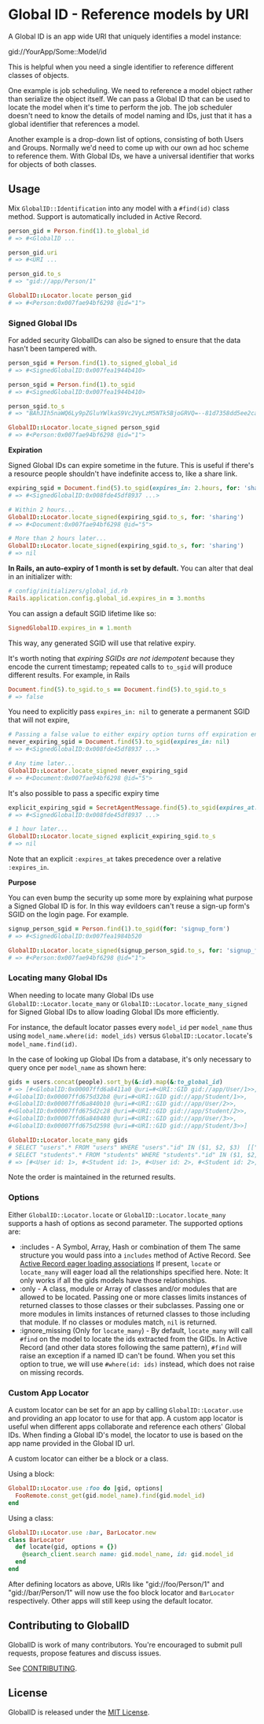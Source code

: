 # Global ID - Reference models by URI

A Global ID is an app wide URI that uniquely identifies a model instance:

  gid://YourApp/Some::Model/id

This is helpful when you need a single identifier to reference different
classes of objects.

One example is job scheduling. We need to reference a model object rather than
serialize the object itself. We can pass a Global ID that can be used to locate
the model when it's time to perform the job. The job scheduler doesn't need to know
the details of model naming and IDs, just that it has a global identifier that
references a model.

Another example is a drop-down list of options, consisting of both Users and Groups.
Normally we'd need to come up with our own ad hoc scheme to reference them. With Global
IDs, we have a universal identifier that works for objects of both classes.


## Usage

Mix `GlobalID::Identification` into any model with a `#find(id)` class method.
Support is automatically included in Active Record.

```ruby
person_gid = Person.find(1).to_global_id
# => #<GlobalID ...

person_gid.uri
# => #<URI ...

person_gid.to_s
# => "gid://app/Person/1"

GlobalID::Locator.locate person_gid
# => #<Person:0x007fae94bf6298 @id="1">
```

### Signed Global IDs

For added security GlobalIDs can also be signed to ensure that the data hasn't been tampered with.

```ruby
person_sgid = Person.find(1).to_signed_global_id
# => #<SignedGlobalID:0x007fea1944b410>

person_sgid = Person.find(1).to_sgid
# => #<SignedGlobalID:0x007fea1944b410>

person_sgid.to_s
# => "BAhJIh5naWQ6Ly9pZGluYWlkaS9Vc2VyLzM5NTk5BjoGRVQ=--81d7358dd5ee2ca33189bb404592df5e8d11420e"

GlobalID::Locator.locate_signed person_sgid
# => #<Person:0x007fae94bf6298 @id="1">
```

**Expiration**

Signed Global IDs can expire sometime in the future. This is useful if there's a resource
people shouldn't have indefinite access to, like a share link.

```ruby
expiring_sgid = Document.find(5).to_sgid(expires_in: 2.hours, for: 'sharing')
# => #<SignedGlobalID:0x008fde45df8937 ...>

# Within 2 hours...
GlobalID::Locator.locate_signed(expiring_sgid.to_s, for: 'sharing')
# => #<Document:0x007fae94bf6298 @id="5">

# More than 2 hours later...
GlobalID::Locator.locate_signed(expiring_sgid.to_s, for: 'sharing')
# => nil
```

**In Rails, an auto-expiry of 1 month is set by default.** You can alter that deal
in an initializer with:

```ruby
# config/initializers/global_id.rb
Rails.application.config.global_id.expires_in = 3.months
```

You can assign a default SGID lifetime like so:

```ruby
SignedGlobalID.expires_in = 1.month
```

This way, any generated SGID will use that relative expiry.

It's worth noting that _expiring SGIDs are not idempotent_ because they encode the current timestamp; repeated calls to `to_sgid` will produce different results. For example, in Rails

```ruby
Document.find(5).to_sgid.to_s == Document.find(5).to_sgid.to_s
# => false
```

You need to explicitly pass `expires_in: nil` to generate a permanent SGID that will not expire,

```ruby
# Passing a false value to either expiry option turns off expiration entirely.
never_expiring_sgid = Document.find(5).to_sgid(expires_in: nil)
# => #<SignedGlobalID:0x008fde45df8937 ...>

# Any time later...
GlobalID::Locator.locate_signed never_expiring_sgid
# => #<Document:0x007fae94bf6298 @id="5">
```

It's also possible to pass a specific expiry time

```ruby
explicit_expiring_sgid = SecretAgentMessage.find(5).to_sgid(expires_at: Time.now.advance(hours: 1))
# => #<SignedGlobalID:0x008fde45df8937 ...>

# 1 hour later...
GlobalID::Locator.locate_signed explicit_expiring_sgid.to_s
# => nil
```
Note that an explicit `:expires_at` takes precedence over a relative `:expires_in`.

**Purpose**

You can even bump the security up some more by explaining what purpose a Signed Global ID is for.
In this way evildoers can't reuse a sign-up form's SGID on the login page. For example.

```ruby
signup_person_sgid = Person.find(1).to_sgid(for: 'signup_form')
# => #<SignedGlobalID:0x007fea1984b520

GlobalID::Locator.locate_signed(signup_person_sgid.to_s, for: 'signup_form')
# => #<Person:0x007fae94bf6298 @id="1">
```

### Locating many Global IDs

When needing to locate many Global IDs use `GlobalID::Locator.locate_many` or `GlobalID::Locator.locate_many_signed` for Signed Global IDs to allow loading
Global IDs more efficiently.

For instance, the default locator passes every `model_id` per `model_name` thus
using `model_name.where(id: model_ids)` versus `GlobalID::Locator.locate`'s `model_name.find(id)`.

In the case of looking up Global IDs from a database, it's only necessary to query
once per `model_name` as shown here:

```ruby
gids = users.concat(people).sort_by(&:id).map(&:to_global_id)
# => [#<GlobalID:0x00007ffd6a8411a0 @uri=#<URI::GID gid://app/User/1>>,
#<GlobalID:0x00007ffd675d32b8 @uri=#<URI::GID gid://app/Student/1>>,
#<GlobalID:0x00007ffd6a840b10 @uri=#<URI::GID gid://app/User/2>>,
#<GlobalID:0x00007ffd675d2c28 @uri=#<URI::GID gid://app/Student/2>>,
#<GlobalID:0x00007ffd6a840480 @uri=#<URI::GID gid://app/User/3>>,
#<GlobalID:0x00007ffd675d2598 @uri=#<URI::GID gid://app/Student/3>>]

GlobalID::Locator.locate_many gids
# SELECT "users".* FROM "users" WHERE "users"."id" IN ($1, $2, $3)  [["id", 1], ["id", 2], ["id", 3]]
# SELECT "students".* FROM "students" WHERE "students"."id" IN ($1, $2, $3)  [["id", 1], ["id", 2], ["id", 3]]
# => [#<User id: 1>, #<Student id: 1>, #<User id: 2>, #<Student id: 2>, #<User id: 3>, #<Student id: 3>]
```

Note the order is maintained in the returned results.

### Options

Either `GlobalID::Locator.locate` or `GlobalID::Locator.locate_many` supports a hash of options as second parameter. The supported options are:

* :includes - A Symbol, Array, Hash or combination of them
  The same structure you would pass into a `includes` method of Active Record.
  See [Active Record eager loading associations](https://guides.rubyonrails.org/active_record_querying.html#eager-loading-associations)
  If present, `locate` or `locate_many` will eager load all the relationships specified here.
  Note: It only works if all the gids models have those relationships.
* :only - A class, module or Array of classes and/or modules that are
  allowed to be located.  Passing one or more classes limits instances of returned
  classes to those classes or their subclasses.  Passing one or more modules in limits
  instances of returned classes to those including that module.  If no classes or
  modules match, `nil` is returned.
* :ignore_missing (Only for `locate_many`) - By default, `locate_many` will call `#find` on the model to locate the
  ids extracted from the GIDs. In Active Record (and other data stores following the same pattern),
  `#find` will raise an exception if a named ID can't be found. When you set this option to true,
  we will use `#where(id: ids)` instead, which does not raise on missing records.

### Custom App Locator

A custom locator can be set for an app by calling `GlobalID::Locator.use` and providing an app locator to use for that app.
A custom app locator is useful when different apps collaborate and reference each others' Global IDs.
When finding a Global ID's model, the locator to use is based on the app name provided in the Global ID url.

A custom locator can either be a block or a class.

Using a block:

```ruby
GlobalID::Locator.use :foo do |gid, options|
  FooRemote.const_get(gid.model_name).find(gid.model_id)
end
```

Using a class:

```ruby
GlobalID::Locator.use :bar, BarLocator.new
class BarLocator
  def locate(gid, options = {})
    @search_client.search name: gid.model_name, id: gid.model_id
  end
end
```

After defining locators as above, URIs like "gid://foo/Person/1" and "gid://bar/Person/1" will now use the foo block locator and `BarLocator` respectively.
Other apps will still keep using the default locator.

## Contributing to GlobalID

GlobalID is work of many contributors. You're encouraged to submit pull requests, propose
features and discuss issues.

See [CONTRIBUTING](CONTRIBUTING.md).

## License
GlobalID is released under the [MIT License](http://www.opensource.org/licenses/MIT).
